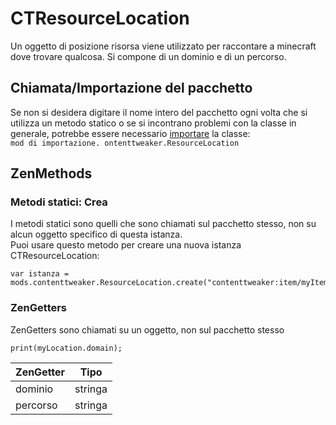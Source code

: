 # CTResourceLocation

Un oggetto di posizione risorsa viene utilizzato per raccontare a minecraft dove trovare qualcosa. Si compone di un dominio e di un percorso.

## Chiamata/Importazione del pacchetto

Se non si desidera digitare il nome intero del pacchetto ogni volta che si utilizza un metodo statico o se si incontrano problemi con la classe in generale, potrebbe essere necessario [importare](/AdvancedFunctions/Import/) la classe:  
`mod di importazione. ontenttweaker.ResourceLocation`

## ZenMethods

### Metodi statici: Crea

I metodi statici sono quelli che sono chiamati sul pacchetto stesso, non su alcun oggetto specifico di questa istanza.  
Puoi usare questo metodo per creare una nuova istanza CTResourceLocation:

```zenscript
var istanza = mods.contenttweaker.ResourceLocation.create("contenttweaker:item/myItem");
```

### ZenGetters

ZenGetters sono chiamati su un oggetto, non sul pacchetto stesso

```zenscript
print(myLocation.domain);
```

| ZenGetter | Tipo    |
| --------- | ------- |
| dominio   | stringa |
| percorso  | stringa |